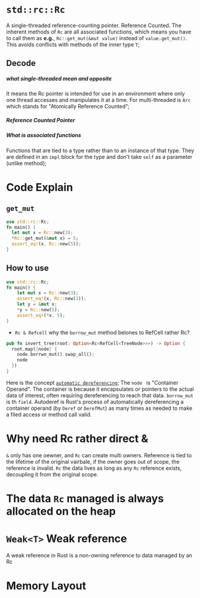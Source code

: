 # `std::rc::Rc`
A single-threaded reference-counting pointer.
Reference Counted.
The inherent methods of `Rc` are all associated functions, which means you have to call them as **e.g.**, `Rc::get_mut(&mut value)` instead of `value.get_mut()`. This avoids conflicts with methods of the inner type `T`;
## Decode
##### what single-threaded mean and opposite
It means the Rc pointer is intended for use in an environment where only one thread accesses and manipulates it at a time.
For multi-threaded is `Arc` which stands for "Atomically Reference Counted";
##### Reference Counted Pointer
##### What is associated functions
Functions that are tied to a type rather than to an instance of that type.
They are defined in an `impl` block for the type and don't take `self` as a parameter (unlike method);
# Code Explain
## `get_mut`
```rust
use std::rc::Rc;
fn main() {
  let mut x = Rc::new(3);
  *Rc::get_mut(&mut x) = 5;
  assert_eq!(x, Rc::new(5));
}
```
## How to use
```rust
use std::rc::Rc;
fn main() {
    let mut x = Rc::new(3);
    assert_eq!(x, Rc::new(3));
    let y = &mut x;
    *y = Rc::new(5);
    assert_eq!(*x, 5);
}
```
- `Rc & Refcell` why the `borrow_mut` method belones to RefCell rather Rc?
```rust
pub fn invert_tree(root: Option<Rc<RefCell<TreeNode>>>) -> Option {
  root.map(|node| {
    node.borrwo_mut().swap_all();
    node
  })
}
```
Here is the concept [`automatic dereferencing`](/docs/topics/language/rust/general.md#here-is-the-concept-automatic-dereferencinghttpsdocrust-langorgreferenceexpressionsfield-exprhtmlhighlightautomatic20dereferencedr-exprfieldautoref-deref);
The `node ` is "Container Operand". The container is because it encapsulates or pointers to the actual data of interest, often requiring dereferencing to reach that data.
`borrow_mut` is th `field`.
Autoderef is Rust's process of automatically dereferencing a container operand (by `Deref` or `DerefMut`) as many times as needed to make a filed access or method call valid.


# Why need Rc rather direct &
`&` only has one oewner, and `Rc` can create multi owners.
Reference is tied to the lifetime of the original vairbale, if the owner goes out of scope, the reference is invalid.  `Rc` the data lives as long as any `Rc` reference exists, decoupling it from the original scope.
# The data `Rc` managed is always allocated on the heap
# `Weak<T>` Weak reference
A weak reference in Rust is a non-owning reference to data managed by an Rc
# Memory Layout
